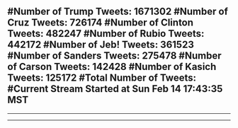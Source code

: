 #Number of Trump Tweets: 1671302
#Number of Cruz Tweets: 726174
#Number of Clinton Tweets: 482247
#Number of Rubio Tweets: 442172
#Number of Jeb! Tweets: 361523
#Number of Sanders Tweets: 275478
#Number of Carson Tweets: 142428
#Number of Kasich Tweets: 125172
#Total Number of Tweets:  
#Current Stream Started at Sun Feb 14 17:43:35 MST
---
---
---
